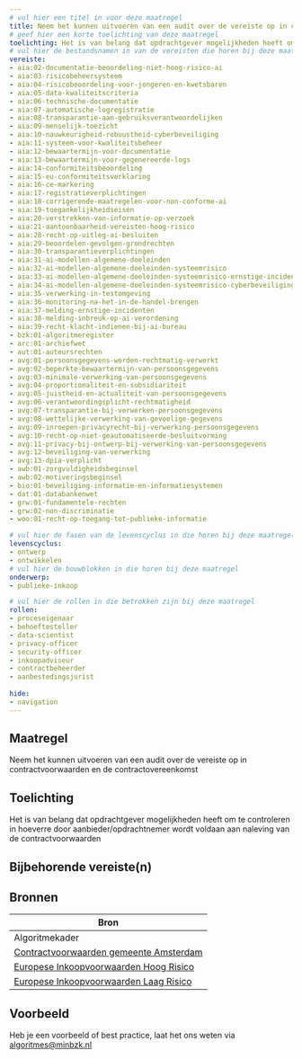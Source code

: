 ```yaml
---
# vul hier een titel in voor deze maatregel
title: Neem het kunnen uitvoeren van een audit over de vereiste op in contractvoorwaarden en de contractovereenkomst 
# geef hier een korte toelichting van deze maatregel
toelichting: Het is van belang dat opdrachtgever mogelijkheden heeft om te controleren in hoeverre door aanbieder/opdrachtnemer wordt voldaan aan naleving van de vereiste.  
# vul hier de bestandsnamen in van de vereisten die horen bij deze maatregel
vereiste: 
- aia:02-documentatie-beoordeling-niet-hoog-risico-ai
- aia:03-risicobeheersysteem
- aia:04-risicobeoordeling-voor-jongeren-en-kwetsbaren
- aia:05-data-kwaliteitscriteria
- aia:06-technische-documentatie
- aia:07-automatische-logregistratie
- aia:08-transparantie-aan-gebruiksverantwoordelijken
- aia:09-menselijk-toezicht
- aia:10-nauwkeurigheid-robuustheid-cyberbeveiliging
- aia:11-systeem-voor-kwaliteitsbeheer
- aia:12-bewaartermijn-voor-documentatie
- aia:13-bewaartermijn-voor-gegenereerde-logs
- aia:14-conformiteitsbeoordeling
- aia:15-eu-conformiteitsverklaring
- aia:16-ce-markering
- aia:17-registratieverplichtingen
- aia:18-corrigerende-maatregelen-voor-non-conforme-ai
- aia:19-toegankelijkheidseisen
- aia:20-verstrekken-van-informatie-op-verzoek
- aia:21-aantoonbaarheid-vereisten-hoog-risico
- aia:28-recht-op-uitleg-ai-besluiten
- aia:29-beoordelen-gevolgen-grondrechten
- aia:30-transparantieverplichtingen
- aia:31-ai-modellen-algemene-doeleinden
- aia:32-ai-modellen-algemene-doeleinden-systeemrisico
- aia:33-ai-modellen-algemene-doeleinden-systeemrisico-ernstige-incidenten
- aia:34-ai-modellen-algemene-doeleinden-systeemrisico-cyberbeveiliging
- aia:35-verwerking-in-testomgeving
- aia:36-monitoring-na-het-in-de-handel-brengen
- aia:37-melding-ernstige-incidenten
- aia:38-melding-inbreuk-op-ai-verordening
- aia:39-recht-klacht-indienen-bij-ai-bureau
- bzk:01-algoritmeregister
- arc:01-archiefwet
- aut:01-auteursrechten
- avg:01-persoonsgegevens-worden-rechtmatig-verwerkt
- avg:02-beperkte-bewaartermijn-van-persoonsgegevens
- avg:03-minimale-verwerking-van-persoonsgegevens
- avg:04-proportionaliteit-en-subsidiariteit
- avg:05-juistheid-en-actualiteit-van-persoonsgegevens
- avg:06-verantwoordingsplicht-rechtmatigheid
- avg:07-transparantie-bij-verwerken-persoonsgegevens
- avg:08-wettelijke-verwerking-van-gevoelige-gegevens
- avg:09-inroepen-privacyrecht-bij-verwerking-persoonsgegevens
- avg:10-recht-op-niet-geautomatiseerde-besluitvorming
- avg:11-privacy-bij-ontwerp-bij-verwerking-van-persoonsgegevens
- avg:12-beveiliging-van-verwerking
- avg:13-dpia-verplicht
- awb:01-zorgvuldigheidsbeginsel
- awb:02-motiveringsbeginsel
- bio:01-beveiliging-informatie-en-informatiesystemen
- dat:01-databankenwet
- grw:01-fundamentele-rechten
- grw:02-non-discriminatie
- woo:01-recht-op-toegang-tot-publieke-informatie

# vul hier de fasen van de levenscyclus in die horen bij deze maatregel
levenscyclus: 
- ontwerp
- ontwikkelen
# vul hier de bouwblokken in die horen bij deze maatregel
onderwerp: 
- publieke-inkoop

# vul hier de rollen in die betrokken zijn bij deze maatregel
rollen:
- proceseigenaar
- behoeftesteller
- data-scientist
- privacy-officer
- security-officer
- inkoopadviseur
- contractbeheerder
- aanbestedingsjurist
  
hide:
- navigation
---
```


<!-- Let op! onderstaande regel met 'tags' niet weghalen! Deze maakt automatisch de knopjes op basis van de metadata  -->
<!-- tags -->

## Maatregel
<!-- Vul hier een omschrijving in van wat deze maatregel inhoudt. -->
Neem het kunnen uitvoeren van een audit over de vereiste op in contractvoorwaarden en de contractovereenkomst 

## Toelichting
<!-- Geef hier een toelichting van deze maatregel -->
Het is van belang dat opdrachtgever mogelijkheden heeft om te controleren in hoeverre door aanbieder/opdrachtnemer wordt voldaan aan naleving van de contractvoorwaarden

## Bijbehorende vereiste(n)
<!-- Hier volgt een lijst met vereisten op basis van de in de metadata ingevulde vereiste -->

<!-- Let op! onderstaande regel met 'list_vereisten_on_maatregelen_page' niet weghalen! Deze maakt automatisch een lijst van bijbehorende verseisten op basis van de metadata  -->
<!-- list_vereisten_on_maatregelen_page -->

## Bronnen 
<!-- Vul hier de relevante bronnen in voor deze maatregel -->

| Bron                        |
|-----------------------------|
| Algoritmekader |  
| [Contractvoorwaarden gemeente Amsterdam](https://www.amsterdam.nl/innovatie/digitalisering-technologie/algoritmen-ai/contractvoorwaarden-algoritmen/) |
| [Europese Inkoopvoorwaarden Hoog Risico](https://public-buyers-community.ec.europa.eu/sites/default/files/2023-10/AI_Procurement_Clauses_template_High_Risk%20NL.pdf) |
| [Europese Inkoopvoorwaarden Laag Risico](https://public-buyers-community.ec.europa.eu/sites/default/files/2023-10/AI_Procurement_Clauses_Template_NON_HIGH_RISK_NL.pdf) |


## Voorbeeld
<!-- Voeg hier een voorbeeld toe, door er bijvoorbeeld naar te verwijzen -->

Heb je een voorbeeld of best practice, laat het ons weten via [algoritmes@minbzk.nl](mailto:algoritmes@minbzk.nl)
